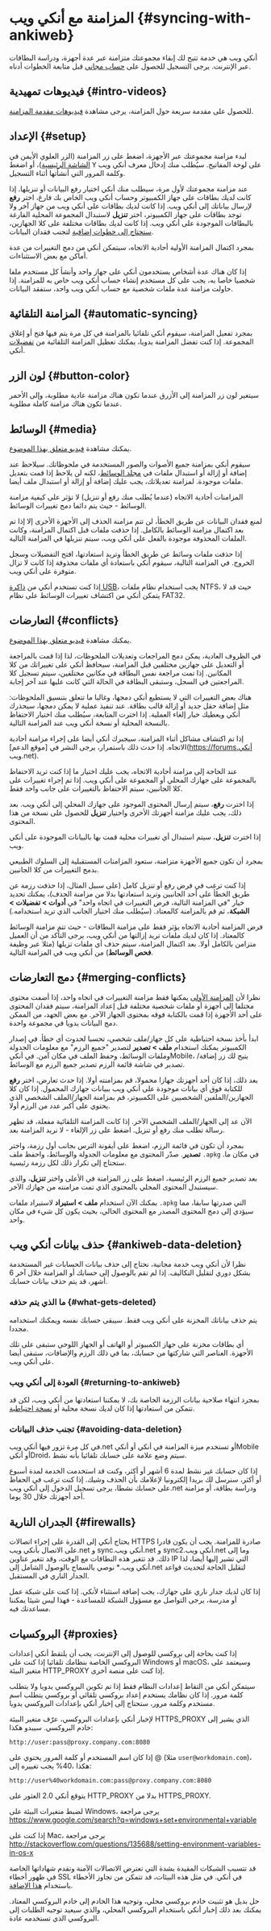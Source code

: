 # المزامنة مع أنكي ويب {#syncing-with-ankiweb}

<!-- toc -->

أنكي ويب هي خدمة تتيح لك إبقاء مجموعتك متزامنة عبر عدة أجهزة، ودراسة البطاقات عبر الإنترنت. يرجى التسجيل للحصول على [حساب مجاني](https://ankiweb.net/) قبل متابعة الخطوات أدناه.

## فيديوهات تمهيدية {#intro-videos}

للحصول على مقدمة سريعة حول المزامنة، يرجى مشاهدة [فيديوهات مقدمة المزامنة](https://www.youtube.com/watch?v=YkiM4DPzSVc&list=PLGgmaKOIHykFoomqkBJAyGiDQ2kyiuTao&yt:cc=on).

## الإعداد {#setup}

لبدء مزامنة مجموعتك عبر الأجهزة، اضغط على زر المزامنة (الزر العلوي الأيمن في [الشاشة الرئيسية](studying.md#decks))، أو اضغط <kbd>Y</kbd> على لوحة المفاتيح. سيُطلب منك إدخال معرف أنكي ويب وكلمة المرور التي أنشأتها أثناء التسجيل.

عند مزامنة مجموعتك لأول مرة، سيطلب منك أنكي اختيار رفع البيانات أو تنزيلها. إذا كانت لديك بطاقات على جهاز الكمبيوتر وحساب أنكي ويب الخاص بك فارغ، اختر **رفع** لإرسال بياناتك إلى أنكي ويب. إذا كانت لديك بطاقات على أنكي ويب من جهاز آخر ولا توجد بطاقات على جهاز الكمبيوتر، اختر **تنزيل** لاستبدال المجموعة المحلية الفارغة بالبطاقات الموجودة على أنكي ويب. إذا كانت لديك بطاقات مختلفة على كلا الجهازين، [ستحتاج إلى خطوات إضافية](#merging-conflicts) لتجنب فقدان البيانات.

بمجرد اكتمال المزامنة الأولية أحادية الاتجاه، سيتمكن أنكي من دمج التغييرات من عدة أماكن مع بعض الاستثناءات.

إذا كان هناك عدة أشخاص يستخدمون أنكي على جهاز واحد وأنشأ كل مستخدم ملفا شخصيا خاصا به، يجب على كل مستخدم إنشاء حساب أنكي ويب خاص به للمزامنة. إذا حاولت مزامنة عدة ملفات شخصية مع حساب أنكي ويب واحد، ستفقد البيانات.

## المزامنة التلقائية {#automatic-syncing}

بمجرد تفعيل المزامنة، سيقوم أنكي تلقائيا بالمزامنة في كل مرة يتم فيها فتح أو إغلاق المجموعة. إذا كنت تفضل المزامنة يدويا، يمكنك تعطيل المزامنة التلقائية من [تفضيلات](preferences.md#syncing) أنكي.

## لون الزر {#button-color}

سيتغير لون زر المزامنة إلى الأزرق عندما تكون هناك مزامنة عادية مطلوبة، وإلى الأحمر عندما تكون هناك مزامنة كاملة مطلوبة.

## الوسائط {#media}

يمكنك مشاهدة [فيديو متعلق بهذا الموضوع](https://www.youtube.com/watch?v=phP9GGG-PxY).

سيقوم أنكي بمزامنة جميع الأصوات والصور المستخدمة في ملحوظاتك. سيلاحظ عند إضافة أو إزالة أو استبدال ملفات في [مجلد الوسائط](files.md#user-data)، لكنه لن يلاحظ إذا قمت بتعديل ملفات موجودة. لمزامنة تعديلاتك، يجب عليك إضافة أو إزالة أو استبدال ملف أيضا.

المزامنات أحادية الاتجاه (عندما يُطلب منك رفع أو تنزيل) لا تؤثر على كيفية مزامنة الوسائط - حيث يتم دائما دمج تغييرات الوسائط.

لمنع فقدان البيانات عن طريق الخطأ، لن تتم مزامنة الحذف إلى الأجهزة الأخرى إلا إذا تم بعد اكتمال مزامنة الوسائط بالكامل. إذا حذفت ملفات قبل اكتمال المزامنة، وكانت الملفات المحذوفة موجودة بالفعل على أنكي ويب، سيتم تنزيلها في المزامنة التالية.

إذا حذفت ملفات وسائط عن طريق الخطأ وتريد استعادتها، افتح التفضيلات وسجل الخروج. في المزامنة التالية، سيقوم أنكي باستعادة أي ملفات محذوفة إذا كانت لا تزال متوفرة على أنكي ويب.

إذا كنت تستخدم أنكي من [ذاكرة USB](files.md#running-from-a-flash-drive)، يجب استخدام نظام ملفات NTFS، حيث قد لا يتمكن أنكي من اكتشاف تغييرات الوسائط على نظام FAT32.

## التعارضات {#conflicts}

يمكنك مشاهدة [فيديو متعلق بهذا الموضوع](https://www.youtube.com/watch?v=UEAcpfMQnjo).

في الظروف العادية، يمكن دمج المراجعات وتعديلات الملحوظات، لذا إذا قمت بالمراجعة أو التعديل على جهازين مختلفين قبل المزامنة، سيحافظ أنكي على تغييراتك من كلا المكانين. إذا تمت مراجعة نفس البطاقة في مكانين مختلفين، سيتم تسجيل كلا المراجعتين في السجل، وستبقى البطاقة في الحالة التي كانت عليها عند آخر إجابة.

هناك بعض التغييرات التي لا يستطيع أنكي دمجها، وغالبا ما تتعلق بتنسيق الملحوظات: مثل إضافة حقل جديد أو إزالة قالب بطاقة. عند تنفيذ عملية لا يمكن دمجها، سيحذرك أنكي ويعطيك خيار إلغاء العملية. إذا اخترت المتابعة، سيُطلب منك اختيار الاحتفاظ بالنسخة المحلية أو نسخة أنكي ويب عند المزامنة التالية.

إذا تم اكتشاف مشاكل أثناء المزامنة، سيجبرك أنكي أيضا على إجراء مزامنة أحادية الاتجاه. إذا حدث ذلك باستمرار، يرجى النشر في [موقع الدعم](https://forums.أنكي ويب.net).

عند الحاجة إلى مزامنة أحادية الاتجاه، يجب عليك اختيار ما إذا كنت تريد الاحتفاظ بالمجموعة على جهازك المحلي أو المجموعة على أنكي ويب. إذا تم إجراء تغييرات على كلا الجانبين، سيتم الاحتفاظ بالتغييرات على جانب واحد فقط.

إذا اخترت **رفع**، سيتم إرسال المحتوى الموجود على جهازك المحلي إلى أنكي ويب. بعد ذلك، يجب عليك مزامنة أجهزتك الأخرى واختيار **تنزيل** للحصول على نسخة من هذا المحتوى.

إذا اخترت **تنزيل**، سيتم استبدال أي تغييرات محلية قمت بها بالبيانات الموجودة على أنكي ويب.

بمجرد أن تكون جميع الأجهزة متزامنة، ستعود المزامنات المستقبلية إلى السلوك الطبيعي بدمج التغييرات من كلا الجانبين.

إذا كنت ترغب في فرض رفع أو تنزيل كامل (على سبيل المثال، إذا حذفت رزمة عن طريق الخطأ على أحد الجانبين وتريد استعادتها بدلا من مزامنة الحذف)، يمكنك تحديد خيار "في المزامنة التالية، فرض التغييرات في اتجاه واحد" في **أدوات > تفضيلات > الشبكة**، ثم قم بالمزامنة كالمعتاد. (سيُطلب منك اختيار الجانب الذي تريد استخدامه.)

فرض المزامنة أحادية الاتجاه يؤثر فقط على مزامنة البطاقات - حيث تتم مزامنة الوسائط كالمعتاد. إذا كان لديك ملفات تريد إزالتها من أنكي ويب، يرجى التأكد من أن العميل متزامن بالكامل أولا. بعد اكتمال المزامنة، سيتم حذف أي ملفات تزيلها (مثلا عبر وظيفة **فحص الوسائط**) من أنكي ويب في المزامنة التالية.

## دمج التعارضات {#merging-conflicts}

نظرا لأن [المزامنة الأولى](#setup) يمكنها فقط مزامنة التغييرات في اتجاه واحد، إذا أضفت محتوى مختلفا إلى أجهزة أو ملفات شخصية مختلفة قبل إعداد المزامنة، سيتم فقدان المحتوى على أحد الأجهزة إذا قمت بالكتابة فوقه بمحتوى الجهاز الآخر. مع بعض الجهد، من الممكن دمج البيانات يدويا في مجموعة واحدة.

ابدأ بأخذ نسخة احتياطية على كل جهاز/ملف شخصي، تحسبا لحدوث أي خطأ. في إصدار الكمبيوتر يمكنك استخدام **ملف > تصدير** لتصدير "جميع الرزم" مع معلومات الجدولة وملفات الوسائط، وحفظ الملف في مكان آمن. في أنكيMobile، يتيح لك زر إضافة/تصدير في شاشة قائمة الرزم تصدير جميع الرزم مع الوسائط.

بعد ذلك، إذا كان أحد أجهزتك جهازا محمولا، قم بمزامنته أولا. إذا حدث تعارض، اختر **رفع** للكتابة فوق أي بيانات موجودة على أنكي ويب ببيانات جهازك المحمول. إذا كان كلا الجهازين/الملفين الشخصيين على الكمبيوتر، قم بمزامنة الجهاز/الملف الشخصي الذي يحتوي على أكبر عدد من الرزم أولا.

الآن عد إلى الجهاز/الملف الشخصي الآخر. إذا كانت المزامنة التلقائية مفعلة، قد تظهر رسالة تطلب منك رفع أو تنزيل. اضغط على زر الإلغاء - لا نريد المزامنة بعد.

بمجرد أن تكون في قائمة الرزم، اضغط على أيقونة الترس بجانب أول رزمة، واختر **تصدير**. صدّر المحتوى مع معلومات الجدولة والوسائط، واحفظ ملف `.apkg` في مكان ما. ستحتاج إلى تكرار ذلك لكل رزمة رئيسية.

بعد تصدير جميع الرزم الرئيسية، اضغط على زر المزامنة في الأعلى واختر **تنزيل**، والذي سيستبدل المحتوى المحلي بالمحتوى الذي تمت مزامنته من جهازك الآخر.

يمكنك الآن استخدام **ملف > استيراد** لاستيراد ملفات `.apkg` التي صدرتها سابقا، مما سيؤدي إلى دمج المحتوى المصدر مع المحتوى الحالي، بحيث يكون كل شيء في مكان واحد.

## حذف بيانات أنكي ويب {#ankiweb-data-deletion}

نظرا لأن أنكي ويب خدمة مجانية، نحتاج إلى حذف بيانات الحسابات غير المستخدمة بشكل دوري لتقليل التكاليف. إذا لم تقم بالوصول إلى حسابك أو المزامنة خلال آخر 6 أشهر، قد يتم حذف بيانات حسابك.

### ما الذي يتم حذفه {#what-gets-deleted}

يتم حذف بياناتك المخزنة على أنكي ويب فقط. سيبقى حسابك نفسه ويمكنك استخدامه مجددا.

أي بطاقات مخزنة على جهاز الكمبيوتر أو الهاتف أو الجهاز اللوحي ستبقى على تلك الأجهزة. العناصر التي شاركتها من حسابك، بما في ذلك الرزم والإضافات، ستبقى أيضا على أنكي ويب.

### العودة إلى أنكي ويب {#returning-to-ankiweb}

بمجرد انتهاء صلاحية بيانات الرزمة الخاصة بك، لا يمكننا استعادتها من أنكي ويب، لكن قد تتمكن من استعادتها إذا كان لديك نسخة محلية أو [نسخة احتياطية](./backups.md).

### تجنب حذف البيانات {#avoiding-data-deletion}

في كل مرة تزور فيها أنكي ويب.net أو تستخدم ميزة المزامنة في أنكي أو أنكيMobile أو أنكيDroid، سيتم وضع علامة على حسابك تلقائيا بأنه نشط.

إذا كان حسابك غير نشط لمدة 6 أشهر أو أكثر، وكنت قد استخدمت الخدمة لمدة أسبوع أو أكثر، سنرسل لك بريدا إلكترونيا لإعلامك بأن الحذف وشيك. إذا كنت ترغب في الحفاظ على حسابك نشطا، يرجى تسجيل الدخول إلى أنكي ويب.net ودراسة بطاقة، أو مزامنة أحد أجهزتك خلال 30 يوما.

## الجدران النارية {#firewalls}

يحتاج أنكي إلى القدرة على إجراء اتصالات HTTPS صادرة للمزامنة. يجب أن يكون قادرا على الاتصال بأنكي ويب.net و sync.أنكي ويب.net و sync2.أنكي ويب.net وما إلى ذلك. قد تتغير هذه النطاقات مع الوقت، وقد تتغير عناوين IP التي تشير إليها أيضا، لذا نوصي بالسماح بالوصول الشامل إلى ‎*.أنكي ويب.net لتقليل الحاجة لتحديث قواعد الجدار الناري في المستقبل.

إذا كان لديك جدار ناري على جهازك، يجب إضافة استثناء لأنكي. إذا كنت على شبكة عمل أو مدرسة، يرجى التواصل مع مسؤول الشبكة للمساعدة - فهذا ليس شيئا يمكننا مساعدتك فيه.

## البروكسيات {#proxies}

إذا كنت بحاجة إلى بروكسي للوصول إلى الإنترنت، يجب أن يلتقط أنكي إعدادات البروكسي الخاصة بنظامك تلقائيا إذا كنت على Windows أو macOS، وسيعتمد على متغير البيئة HTTP_PROXY إذا كنت على منصة أخرى.

سيتمكن أنكي من التقاط إعدادات النظام فقط إذا تم تكوين البروكسي يدويا ولا يتطلب كلمة مرور. إذا كان نظامك يستخدم إعداد بروكسي تلقائي أو بروكسي يتطلب اسم مستخدم وكلمة مرور، ستحتاج إلى إخبار أنكي بإعدادات البروكسي يدويا.

لإخبار أنكي بإعدادات البروكسي، عرّف متغير البيئة HTTPS_PROXY الذي يشير إلى خادم البروكسي. سيبدو هكذا:

    http://user:pass@proxy.company.com:8080

إذا كان اسم المستخدم أو كلمة المرور يحتوي على @ (مثلا `user@workdomain.com`)، يجب تغييره إلى ‎%40‎، هكذا:

    http://user%40workdomain.com:pass@proxy.company.com:8080

يتوقع أنكي 2.0 العثور على HTTP_PROXY بدلا من HTTPS_PROXY.

لضبط متغيرات البيئة على Windows، يرجى مراجعة  
<https://www.google.com/search?q=windows+set+environmental+variable>

إذا كنت على Mac، يرجى مراجعة  
<http://stackoverflow.com/questions/135688/setting-environment-variables-in-os-x>

قد تتسبب الشبكات المقيدة بشدة التي تعترض الاتصالات الآمنة وتقدم شهاداتها الخاصة في ظهور أخطاء SSL في أنكي. في مثل هذه البيئات، قد تتمكن من تجاوز الأخطاء باستخدام [هذا الإضافة](https://ankiweb.net/shared/info/1332261690).

حل بديل هو تثبيت خادم بروكسي محلي، وتوجيه هذا الخادم إلى خادم البروكسي المعتاد. يمكنك بعد ذلك إخبار أنكي باستخدام البروكسي المحلي، والذي سيعيد توجيه الطلبات إلى البروكسي الذي تستخدمه عادة.
